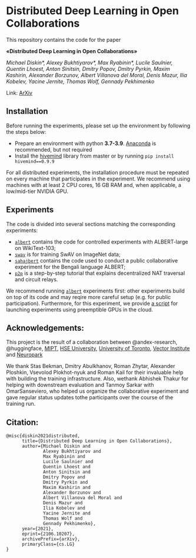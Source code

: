 # Distributed Deep Learning in Open Collaborations

This repository contains the code for the paper

**«Distributed Deep Learning in Open Collaborations»**

*Michael Diskin\*, Alexey Bukhtiyarov\*, Max Ryabinin\*, Lucile Saulnier, Quentin Lhoest, Anton Sinitsin, Dmitry Popov, Dmitry Pyrkin, Maxim Kashirin, Alexander Borzunov, Albert Villanova del Moral, Denis Mazur, Ilia Kobelev, Yacine Jernite, Thomas Wolf, Gennady Pekhimenko*

Link: [ArXiv](https://arxiv.org/abs/2106.10207)

## Installation

Before running the experiments, please set up the environment by following the steps below:

- Prepare an environment with python __3.7-3.9__. [Anaconda](https://www.anaconda.com/products/individual) is recommended, but not required
- Install the [hivemind](https://github.com/learning-at-home/hivemind) library from master or by running `pip install hivemind==0.9.9`

For all distributed experiments, the installation procedure must be repeated on every machine that participates in the
experiment. We recommend using machines with at least 2 CPU cores, 16 GB RAM and, when applicable, a low/mid-tier NVIDIA
GPU.

## Experiments

The code is divided into several sections matching the corresponding experiments:

- [`albert`](./albert) contains the code for controlled experiments with ALBERT-large on WikiText-103;
- [`swav`](./swav) is for training SwAV on ImageNet data;
- [`sahajbert`](./sahajbert) contains the code used to conduct a public collaborative experiment for the Bengali language ALBERT;
- [`p2p`](./p2p) is a step-by-step tutorial that explains decentralized NAT traversal and circuit relays.

We recommend running [`albert`](./albert) experiments first: other experiments build on top of its code and may
reqire more careful setup (e.g. for public participation). Furthermore, for this experiment, we
provide [a script](./albert/AWS_runner.ipynb) for launching experiments using preemptible GPUs in the cloud.

## Acknowledgements:
This project is the result of a collaboration between 
@andex-research, @huggingface, [MIPT](https://mipt.ru/english/), [HSE University](https://www.hse.ru/en/), [University of Toronto](https://www.utoronto.ca/), [Vector Institute](https://vectorinstitute.ai/) and [Neuropark](https://neuropark.co/)

We thank Stas Bekman, Dmitry Abulkhanov, Roman Zhytar, Alexander Ploshkin, Vsevolod Plokhot-nyuk and Roman Kail for their invaluable help with building the training infrastructure. Also, wethank Abhishek Thakur for helping with downstream evaluation and Tanmoy Sarkar with OmarSanseviero, who helped us organize the collaborative experiment and gave regular status updates tothe participants over the course of the training run.

## Citation:
```
@misc{diskin2021distributed,
      title={Distributed Deep Learning in Open Collaborations}, 
      author={Michael Diskin and 
              Alexey Bukhtiyarov and 
              Max Ryabinin and 
              Lucile Saulnier and 
              Quentin Lhoest and 
              Anton Sinitsin and 
              Dmitry Popov and 
              Dmitry Pyrkin and 
              Maxim Kashirin and 
              Alexander Borzunov and 
              Albert Villanova del Moral and 
              Denis Mazur and 
              Ilia Kobelev and 
              Yacine Jernite and 
              Thomas Wolf and 
              Gennady Pekhimenko},
      year={2021},
      eprint={2106.10207},
      archivePrefix={arXiv},
      primaryClass={cs.LG}
}
```
